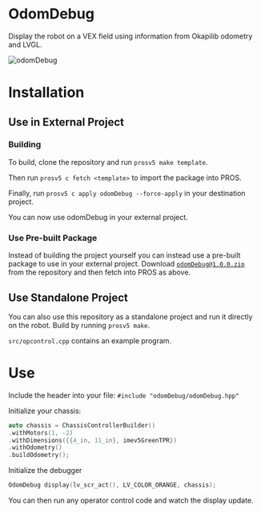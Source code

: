 # OdomDebug
Display the robot on a VEX field using information from Okapilib odometry and LVGL.

![odomDebug](https://github.com/theol0403/odomDebug/raw/master/odomDebug.png)

# Installation
## Use in External Project
### Building
To build, clone the repository and run `prosv5 make template`.

Then run `prosv5 c fetch <template>` to import the package into PROS.

Finally, run `prosv5 c apply odomDebug --force-apply` in your destination project.

You can now use odomDebug in your external project.

### Use Pre-built Package
Instead of building the project yourself you can instead use a pre-built package to use in your external project.
Download <a href="https://github.com/theol0403/odomDebug/raw/master/odomDebug%401.0.0.zip" target="_blank">`odomDebug@1.0.0.zip`</a> from the repository and then fetch into PROS as above.

## Use Standalone Project
You can also use this repository as a standalone project and run it directly on the robot.
Build by running `prosv5 make`.

`src/opcontrol.cpp` contains an example program.

# Use
Include the header into your file:
`#include "odomDebug/odomDebug.hpp"`

Initialize your chassis:
```cpp
auto chassis = ChassisControllerBuilder()
.withMotors(1, -2)
.withDimensions({{4_in, 11_in}, imev5GreenTPR})
.withOdometry()
.buildOdometry();
```
Initialize the debugger
```cpp
OdomDebug display(lv_scr_act(), LV_COLOR_ORANGE, chassis);
```
You can then run any operator control code and watch the display update.
